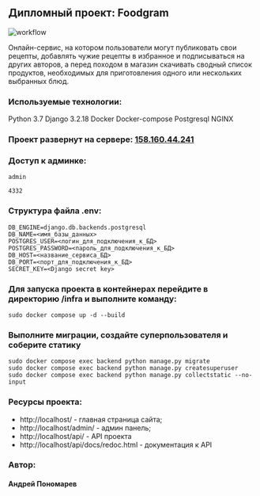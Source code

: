 

## Дипломный проект: Foodgram
![workflow](https://github.com/DandyBoo/foodgram-project-react/actions/workflows/foodgram_workflow.yml/badge.svg)

Онлайн-сервис, на котором пользователи могут публиковать свои рецепты, добавлять чужие рецепты в избранное и подписываться на других авторов, а перед походом в магазин скачивать сводный список продуктов, необходимых для приготовления одного или нескольких выбранных блюд.

### Используемые технологии:
Python 3.7 
Django 3.2.18 
Docker Docker-compose
Postgresql
NGINX

### Проект развернут на сервере: [158.160.44.241](http://158.160.44.241/)
### Доступ к админке:
```
admin
```
```
4332
```

### Структура файла .env:
```
DB_ENGINE=django.db.backends.postgresql
DB_NAME=<имя_базы_данных>
POSTGRES_USER=<логин_для_подключения_к_БД>
POSTGRES_PASSWORD=<пароль_для_подключения_к_БД>
DB_HOST=<название_сервиса_БД>
DB_PORT=<порт_для_подключения_к_БД> 
SECRET_KEY=<Django secret key>
```
### Для запуска проекта в контейнерах перейдите в директорию /infra и выполните команду:
```
sudo docker compose up -d --build
```
### Выполните миграции, создайте суперпользователя и соберите статику
```
sudo docker compose exec backend python manage.py migrate
sudo docker compose exec backend python manage.py createsuperuser
sudo docker compose exec backend python manage.py collectstatic --no-input 
```
### Ресурсы проекта:
* http://localhost/ - главная страница сайта;
* http://localhost/admin/ - админ панель;
* http://localhost/api/ - API проекта
* http://localhost/api/docs/redoc.html - документация к API

### Автор:
#### Андрей Пономарев